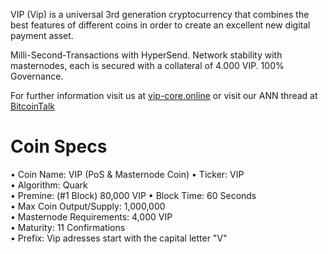 VIP (Vip) is a universal 3rd generation cryptocurrency that combines the best features of different coins
in order to create an excellent new digital payment asset.

Milli-Second-Transactions with HyperSend.
Network stability with masternodes, each is secured with a collateral of 4.000 VIP. 100% Governance.

For further information visit us at [vip-core.online](https://vip-core.online/) or visit our ANN thread at [BitcoinTalk](https://bitcointalk.org)

# Coin Specs

• Coin Name: VIP (PoS & Masternode Coin)
• Ticker: VIP  
• Algorithm: Quark  
• Premine: (#1 Block) 80,000 VIP
• Block Time: 60 Seconds  
• Max Coin Output/Supply: 1,000,000  
• Masternode Requirements: 4,000 VIP  
• Maturity: 11 Confirmations  
• Prefix: Vip adresses start with the capital letter "V"   

